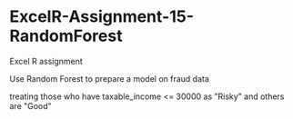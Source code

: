 # ExcelR-Assignment-15-RandomForest
Excel R assignment

Use Random Forest to prepare a model on fraud data 

treating those who have taxable_income <= 30000 as "Risky" and others are "Good"
